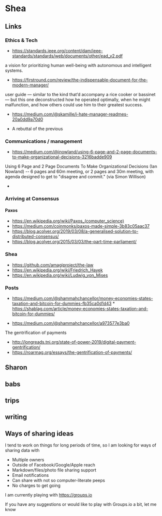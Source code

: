 
# Shea

## Links


### Ethics & Tech

* https://standards.ieee.org/content/dam/ieee-standards/standards/web/documents/other/ead_v2.pdf

a vision for prioritizing human well-being with autonomous and intelligent systems.

* https://firstround.com/review/the-indispensable-document-for-the-modern-manager/

user guide — similar to the kind that’d accompany a rice cooker or bassinet — but this one deconstructed how he operated optimally, when he might malfunction, and how others could use him to their greatest success.

* https://medium.com/@skamille/i-hate-manager-readmes-20a0dd9a70d0

* A rebuttal of the previous

### Communications / management

* https://medium.com/@inowland/using-6-page-and-2-page-documents-to-make-organizational-decisions-3216badde909

Using 6 Page and 2 Page Documents To Make Organizational Decisions (Ian Nowland) -- 6 pages and 60m meeting, or 2 pages and 30m meeting, with agenda designed to get to "disagree and commit." (via Simon Willison)

*



### Arriving at Consensus

#### Paxos

* https://en.wikipedia.org/wiki/Paxos_(computer_science)
* https://medium.com/coinmonks/paxos-made-simple-3b83c05aac37
* https://blog.acolyer.org/2019/03/08/a-generalised-solution-to-distributed-consensus/
* https://blog.acolyer.org/2015/03/03/the-part-time-parliament/



### Shea

* https://github.com/amagiproject/the-law
* https://en.wikipedia.org/wiki/Friedrich_Hayek
* https://en.wikipedia.org/wiki/Ludwig_von_Mises

### Posts

* https://medium.com/@shammahchancellor/money-economies-states-taxation-and-bitcoin-for-dummies-fb35ca0d1d43
		* https://shablag.com/article/money-economies-states-taxation-and-bitcoin-for-dummies/

* https://medium.com/@shammahchancellor/a973577e3ba0

The gentrification of payments

* http://longreads.tni.org/state-of-power-2019/digital-payment-gentrification/
* https://roarmag.org/essays/the-gentrification-of-payments/


## Sharon

## babs

## trips

## writing

## Ways of sharing ideas
I tend to work on things for long periods of time, so I am looking for ways of sharing data with

* Multiple owners
* Outside of Facebook/Google/Apple reach
* Markdown/files/photo file sharing support
* Email notifications
* Can share with not so computer-literate peeps
* No charges to get going

I am currently playing with https://groups.io

If you have any suggestions or would like to play with Groups.io a bit, let me know